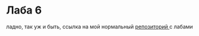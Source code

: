 # Лаба 6
ладно, так уж и быть, ссылка на мой нормальный [репозиторий ](https://youtu.be/PkT0PJwy8mI) с лабами

